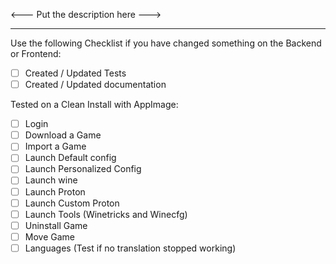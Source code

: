 <--- Put the description here --->

----------------------------------

Use the following Checklist if you have changed something on the Backend or Frontend:

- [ ] Created / Updated Tests
- [ ] Created / Updated documentation

Tested on a Clean Install with AppImage:
- [ ] Login
- [ ] Download a Game
- [ ] Import a Game
- [ ] Launch Default config
- [ ] Launch Personalized Config
- [ ] Launch wine
- [ ] Launch Proton
- [ ] Launch Custom Proton
- [ ] Launch Tools (Winetricks and Winecfg)
- [ ] Uninstall Game
- [ ] Move Game
- [ ] Languages (Test if no translation stopped working)
